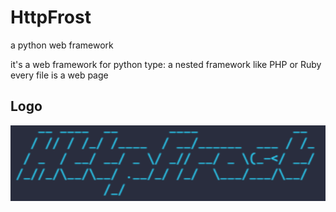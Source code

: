 # HttpFrost
a python web framework


it's a web framework for python
type: a nested framework like PHP or Ruby
   every file is a web page


## Logo
![](https://raw.githubusercontent.com/khalilelghoul01/HttpFrost/master/logo.png?token=GHSAT0AAAAAABR3CY7CFNGEGYQJWV6MIJ5KYQ6MB4A)